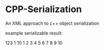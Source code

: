 # CPP-Serialization
An XML approach to c++ object serialization

example serializable result:

<?xml version = "1.0" encoding = "utf-8"?>
<cs type="cats" version="1.0">
    <id type="int">123</id>
    <leader type="cat">
        <leader type="cat" version="1.0">
            <integer type="int">1</integer>
            <array type="int[]">
                <length type="int">10</length>
                <index_0 type="int">1</index_0>
                <index_1 type="int">2</index_1>
                <index_2 type="int">3</index_2>
                <index_3 type="int">4</index_3>
                <index_4 type="int">5</index_4>
                <index_5 type="int">6</index_5>
                <index_6 type="int">7</index_6>
                <index_7 type="int">8</index_7>
                <index_8 type="int">9</index_8>
                <index_9 type="int">10</index_9>
            </array>
        </leader>
    </leader>
</cs>
